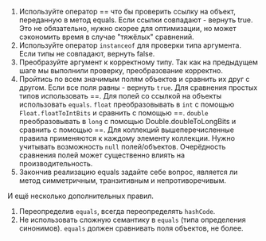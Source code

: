 1) Используйте оператор == что бы проверить ссылку на объект, переданную в метод equals. Если ссылки совпадают - вернуть true. Это не обязательно, нужно скорее для оптимизации, но может сэкономить время в случае "тяжёлых" сравнений.
2) Используйте оператор <code>instanceof</code> для проверки типа аргумента. Если типы не совпадают, вернуть false.
3) Преобразуйте аргумент к корректному типу. Так как на предыдущем шаге мы выполнили проверку, преобразование корректно.
4) Пройтись по всем значимым полям объектов и сравнить их друг с другом. Если все поля равны - вернуть <code>true</code>. Для сравнения простых типов использовать ==. Для полей со ссылкой на объекты использовать <code>equals</code>. <code>float</code> преобразовывать в <code>int</code> с помощью <code>Float.floatToIntBits</code> и сравнить с помощью ==. <code>double</code> преобразовывать в <code>long</code> с помощью </code>Double.doubleToLongBits</code> и сравнить с помощью ==. Для коллекций вышеперечисленные правила применяются к каждому элементу коллекции. Нужно учитывать возможность <code>null</code> полей/объектов. Очерёдность сравнения полей может существенно влиять на производительность.
5) Закончив реализацию equals задайте себе вопрос, является ли метод симметричным, транзитивным и непротиворечивым.

И ещё несколько дополнительных правил.
1) Переопределив <code>equals</code>, всегда переопределять <code>hashCode</code>.
2) Не использовать сложную семантику в <code>equals</code> (типа определения синонимов). <code>equals</code> должен сравнивать поля объектов, не более.
